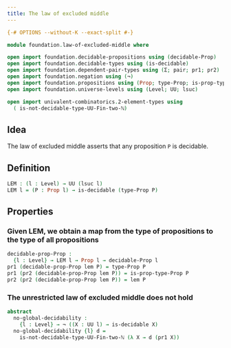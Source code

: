 ```yaml
---
title: The law of excluded middle
---
```


```agda
{-# OPTIONS --without-K --exact-split #-}

module foundation.law-of-excluded-middle where

open import foundation.decidable-propositions using (decidable-Prop)
open import foundation.decidable-types using (is-decidable)
open import foundation.dependent-pair-types using (Σ; pair; pr1; pr2)
open import foundation.negation using (¬)
open import foundation.propositions using (Prop; type-Prop; is-prop-type-Prop)
open import foundation.universe-levels using (Level; UU; lsuc)

open import univalent-combinatorics.2-element-types using
  ( is-not-decidable-type-UU-Fin-two-ℕ)
```

## Idea

The law of excluded middle asserts that any proposition `P` is decidable.

## Definition

```agda
LEM : (l : Level) → UU (lsuc l)
LEM l = (P : Prop l) → is-decidable (type-Prop P)
```

## Properties

### Given LEM, we obtain a map from the type of propositions to the type of all propositions

```agda
decidable-prop-Prop :
  {l : Level} → LEM l → Prop l → decidable-Prop l
pr1 (decidable-prop-Prop lem P) = type-Prop P
pr1 (pr2 (decidable-prop-Prop lem P)) = is-prop-type-Prop P
pr2 (pr2 (decidable-prop-Prop lem P)) = lem P
```

### The unrestricted law of excluded middle does not hold

```agda
abstract
  no-global-decidability :
    {l : Level} → ¬ ((X : UU l) → is-decidable X)
  no-global-decidability {l} d =
    is-not-decidable-type-UU-Fin-two-ℕ (λ X → d (pr1 X))
```

